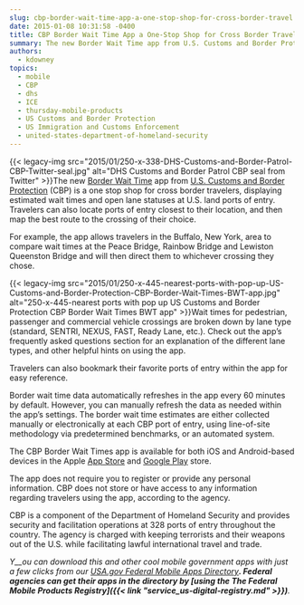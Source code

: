 ```yaml
---
slug: cbp-border-wait-time-app-a-one-stop-shop-for-cross-border-travel
date: 2015-01-08 10:31:58 -0400
title: CBP Border Wait Time App a One-Stop Shop for Cross Border Travel
summary: The new Border Wait Time app from U.S. Customs and Border Protection (CBP) is a one stop shop for cross border travelers, displaying estimated wait times and open lane statuses at U.S. land ports of entry. Travelers can also locate ports of entry
authors:
  - kdowney
topics:
  - mobile
  - CBP
  - dhs
  - ICE
  - thursday-mobile-products
  - US Customs and Border Protection
  - US Immigration and Customs Enforcement
  - united-states-department-of-homeland-security
---
```


{{< legacy-img src="2015/01/250-x-338-DHS-Customs-and-Border-Patrol-CBP-Twitter-seal.jpg" alt="DHS Customs and Border Patrol CBP seal from Twitter" >}}The new [Border Wait Time](http://bwt.cbp.gov/) app from [U.S. Customs and Border Protection](http://www.cbp.gov/) (CBP) is a one stop shop for cross border travelers, displaying estimated wait times and open lane statuses at U.S. land ports of entry. Travelers can also locate ports of entry closest to their location, and then map the best route to the crossing of their choice.

For example, the app allows travelers in the Buffalo, New York, area to compare wait times at the Peace Bridge, Rainbow Bridge and Lewiston Queenston Bridge and will then direct them to whichever crossing they chose.

{{< legacy-img src="2015/01/250-x-445-nearest-ports-with-pop-up-US-Customs-and-Border-Protection-CBP-Border-Wait-Times-BWT-app.jpg" alt="250-x-445-nearest ports with pop up US Customs and Border Protection CBP Border Wait Times BWT app" >}}Wait times for pedestrian, passenger and commercial vehicle crossings are broken down by lane type (standard, SENTRI, NEXUS, FAST, Ready Lane, etc.). Check out the app&#8217;s frequently asked questions section for an explanation of the different lane types, and other helpful hints on using the app.

Travelers can also bookmark their favorite ports of entry within the app for easy reference.

Border wait time data automatically refreshes in the app every 60 minutes by default. However, you can manually refresh the data as needed within the app&#8217;s settings. The border wait time estimates are either collected manually or electronically at each CBP port of entry, using line-of-site methodology via predetermined benchmarks, or an automated system.

The CBP Border Wait Times app is available for both iOS and Android-based devices in the Apple [App Store](https://itunes.apple.com/us/app/cbp-border-wait-times/id948812864?mt=8) and [Google Play](https://play.google.com/store/apps/details?id=gov.dhs.cbp.bems.wcr.bwt&hl=en) store.

The app does not require you to register or provide any personal information. CBP does not store or have access to any information regarding travelers using the app, according to the agency.

CBP is a component of the Department of Homeland Security and provides security and facilitation operations at 328 ports of entry throughout the country. The agency is charged with keeping terrorists and their weapons out of the U.S. while facilitating lawful international travel and trade.

_Y__ou can download this and other cool mobile government apps with just a few clicks from our [USA.gov Federal Mobile Apps Directory](http://www.usa.gov/mobileapps.shtml)__. Federal agencies can get their apps in the directory by [using the The Federal Mobile Products Registry]({{< link "service_us-digital-registry.md" >}})__._